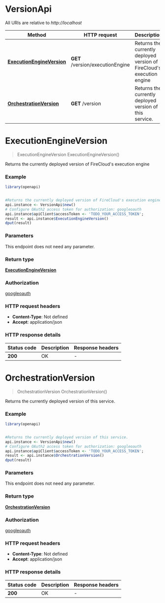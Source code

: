 # VersionApi

All URIs are relative to *http://localhost*

Method | HTTP request | Description
------------- | ------------- | -------------
[**ExecutionEngineVersion**](VersionApi.md#ExecutionEngineVersion) | **GET** /version/executionEngine | Returns the currently deployed version of FireCloud&#39;s execution engine
[**OrchestrationVersion**](VersionApi.md#OrchestrationVersion) | **GET** /version | Returns the currently deployed version of this service.


# **ExecutionEngineVersion**
> ExecutionEngineVersion ExecutionEngineVersion()

Returns the currently deployed version of FireCloud's execution engine

### Example
```R
library(openapi)


#Returns the currently deployed version of FireCloud's execution engine
api.instance <- VersionApi$new()
# Configure OAuth2 access token for authorization: googleoauth
api.instance$apiClient$accessToken <- 'TODO_YOUR_ACCESS_TOKEN';
result <- api.instance$ExecutionEngineVersion()
dput(result)
```

### Parameters
This endpoint does not need any parameter.

### Return type

[**ExecutionEngineVersion**](ExecutionEngineVersion.md)

### Authorization

[googleoauth](../README.md#googleoauth)

### HTTP request headers

 - **Content-Type**: Not defined
 - **Accept**: application/json

### HTTP response details
| Status code | Description | Response headers |
|-------------|-------------|------------------|
| **200** | OK |  -  |

# **OrchestrationVersion**
> OrchestrationVersion OrchestrationVersion()

Returns the currently deployed version of this service.

### Example
```R
library(openapi)


#Returns the currently deployed version of this service.
api.instance <- VersionApi$new()
# Configure OAuth2 access token for authorization: googleoauth
api.instance$apiClient$accessToken <- 'TODO_YOUR_ACCESS_TOKEN';
result <- api.instance$OrchestrationVersion()
dput(result)
```

### Parameters
This endpoint does not need any parameter.

### Return type

[**OrchestrationVersion**](OrchestrationVersion.md)

### Authorization

[googleoauth](../README.md#googleoauth)

### HTTP request headers

 - **Content-Type**: Not defined
 - **Accept**: application/json

### HTTP response details
| Status code | Description | Response headers |
|-------------|-------------|------------------|
| **200** | OK |  -  |

